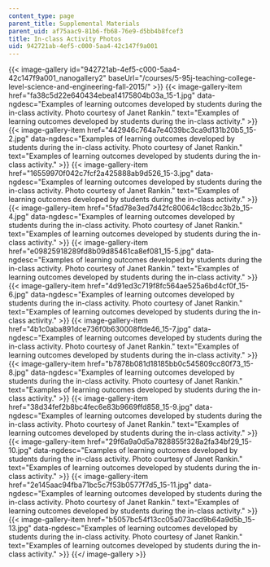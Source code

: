 ```yaml
---
content_type: page
parent_title: Supplemental Materials
parent_uid: af75aac9-81b6-fb68-76e9-d5bb4b8fcef3
title: In-class Activity Photos
uid: 942721ab-4ef5-c000-5aa4-42c147f9a001
---
```


{{< image-gallery id="942721ab-4ef5-c000-5aa4-42c147f9a001_nanogallery2" baseUrl="/courses/5-95j-teaching-college-level-science-and-engineering-fall-2015/" >}}
{{< image-gallery-item href="fa38c5d22e640434ebea14175804b03a_15-1.jpg" data-ngdesc="Examples of learning outcomes developed by students during the in-class activity. Photo courtesy of Janet Rankin." text="Examples of learning outcomes developed by students during the in-class activity." >}}
{{< image-gallery-item href="442946c764a7e4039bc3ca9d131b20b5_15-2.jpg" data-ngdesc="Examples of learning outcomes developed by students during the in-class activity. Photo courtesy of Janet Rankin." text="Examples of learning outcomes developed by students during the in-class activity." >}}
{{< image-gallery-item href="16559970f042c7fcf2a425888ab9d526_15-3.jpg" data-ngdesc="Examples of learning outcomes developed by students during the in-class activity. Photo courtesy of Janet Rankin." text="Examples of learning outcomes developed by students during the in-class activity." >}}
{{< image-gallery-item href="5fad78e3ed7d42fc80064c18cdcc3b2b_15-4.jpg" data-ngdesc="Examples of learning outcomes developed by students during the in-class activity. Photo courtesy of Janet Rankin." text="Examples of learning outcomes developed by students during the in-class activity." >}}
{{< image-gallery-item href="e09825918289fd8b09d85461ca8ef081_15-5.jpg" data-ngdesc="Examples of learning outcomes developed by students during the in-class activity. Photo courtesy of Janet Rankin." text="Examples of learning outcomes developed by students during the in-class activity." >}}
{{< image-gallery-item href="4d91ed3c719f8fc564ae525a6bd4cf0f_15-6.jpg" data-ngdesc="Examples of learning outcomes developed by students during the in-class activity. Photo courtesy of Janet Rankin." text="Examples of learning outcomes developed by students during the in-class activity." >}}
{{< image-gallery-item href="4b1c0aba891dce736f0b630008ffde46_15-7.jpg" data-ngdesc="Examples of learning outcomes developed by students during the in-class activity. Photo courtesy of Janet Rankin." text="Examples of learning outcomes developed by students during the in-class activity." >}}
{{< image-gallery-item href="b7878b081d18185bb0c545809cc80f73_15-8.jpg" data-ngdesc="Examples of learning outcomes developed by students during the in-class activity. Photo courtesy of Janet Rankin." text="Examples of learning outcomes developed by students during the in-class activity." >}}
{{< image-gallery-item href="38d34fef2b8bc4fec6e83b9669ffd858_15-9.jpg" data-ngdesc="Examples of learning outcomes developed by students during the in-class activity. Photo courtesy of Janet Rankin." text="Examples of learning outcomes developed by students during the in-class activity." >}}
{{< image-gallery-item href="29f6a9a0d5a7828855f328a2fa34bf29_15-10.jpg" data-ngdesc="Examples of learning outcomes developed by students during the in-class activity. Photo courtesy of Janet Rankin." text="Examples of learning outcomes developed by students during the in-class activity." >}}
{{< image-gallery-item href="2e145aac94fba71bc5c7f53b0577f7d5_15-11.jpg" data-ngdesc="Examples of learning outcomes developed by students during the in-class activity. Photo courtesy of Janet Rankin." text="Examples of learning outcomes developed by students during the in-class activity." >}}
{{< image-gallery-item href="b5057bc54f13cc05a073acd9b64a9d5b_15-13.jpg" data-ngdesc="Examples of learning outcomes developed by students during the in-class activity. Photo courtesy of Janet Rankin." text="Examples of learning outcomes developed by students during the in-class activity." >}}
{{</ image-gallery >}}